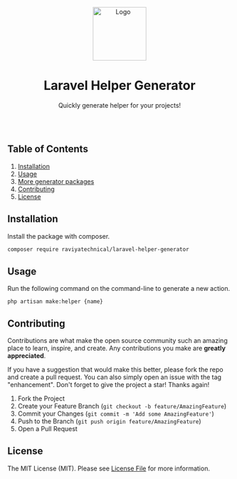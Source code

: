 <br />
<div align="center">
<img src="https://www.rajtechnologies.com/ui/images/raj-technologies-logo-top-panel.jpg" alt="Logo" width=120>  
<h1 align="center">Laravel Helper Generator</h1>

  <p align="center">
    Quickly generate helper for your projects!
  </p>
<br><br>
</div>

## Table of Contents
  <ol>
    <li><a href="#installation">Installation</a></li>
    <li>
      <a href="#usage">Usage</a>
    </li>
    <li><a href="#more-generator-packages">More generator packages</a></li>
    <li><a href="#contributing">Contributing</a></li>
    <li><a href="#license">License</a></li>
  </ol>

## Installation
Install the package with composer.
```bash
composer require raviyatechnical/laravel-helper-generator
```

## Usage
Run the following command on the command-line to generate a new action.
```
php artisan make:helper {name}
```

## Contributing
Contributions are what make the open source community such an amazing place to learn, inspire, and create. Any contributions you make are **greatly appreciated**.

If you have a suggestion that would make this better, please fork the repo and create a pull request. You can also simply open an issue with the tag "enhancement".
Don't forget to give the project a star! Thanks again!

1. Fork the Project
2. Create your Feature Branch (`git checkout -b feature/AmazingFeature`)
3. Commit your Changes (`git commit -m 'Add some AmazingFeature'`)
4. Push to the Branch (`git push origin feature/AmazingFeature`)
5. Open a Pull Request

## License

The MIT License (MIT). Please see [License File](LICENSE.md) for more information.
